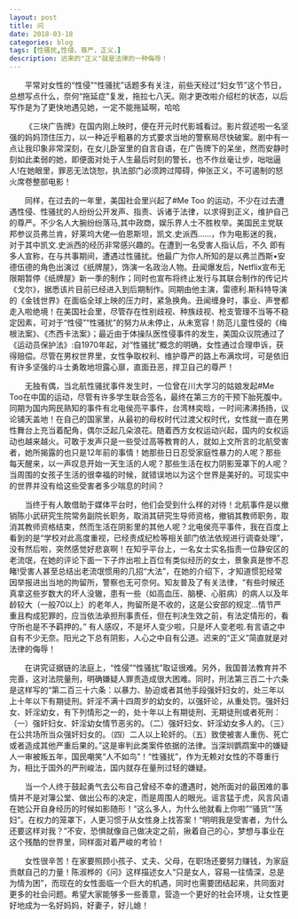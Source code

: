 ```yaml
---
layout: post
title: 问
date: 2018-03-18
categories: blog
tags: [性骚扰,性侵，尊严，正义，]
description: 迟来的"正义"就是法律的一种侮辱！
---
```

&emsp;&emsp;平常对女性的“性侵”“性骚扰”话题多有关注，前些天经过“妇女节”这个节日，总想写点什么，奈何“拖延症”复发，拖拉七八天。刚才更改啦介绍栏的状态，以后写作是为了更快地遇见她，一定不能拖延啊，哈哈


&emsp;&emsp;《三块广告牌》在国内刚上映时，便在开元时代影城看过。影片叙述啦一名坚强的妈妈顶住压力，以一种近乎粗暴的方式要求当地的警察局尽快破案。剧中有一点让我印象非常深刻，在女儿卧室里的自言自语，在广告牌下的呆坐，然而安静时刻如此柔弱的她，即便面对处于人生最后时刻的警长，也不作丝毫让步，咄咄逼人!在她眼里，罪恶无法饶恕，执法部门必须跨过障碍，伸张正义，不可遏制的怒火席卷整部电影！


&emsp;&emsp;同样，在过去的一年里，美国社会里兴起了#Me Too 的运动，不少在过去遭遇性侵、性骚扰的人纷纷公开发声、指责、诉诸于法律，以求得到正义，维护自己的尊严。不少名人大腕纷纷落马,其中政商，娱乐界人士不胜枚举。美国民主党联邦参议员弗兰肯，好莱坞大佬—伯恩斯坦，凯文.史派西……，作为电影迷的我，对于其中凯文.史派西的经历非常感兴趣的。在遭到一名受害人指认后，不久 即有多人宣称，在与共事期间，遭遇过性骚扰。他最广为你人所知的是以弗兰西斯•安德伍德的角色出演过《纸牌屋》，饰演一名政治人物。丑闻爆发后，Netflix宣布无限期暂停《纸牌屋》新一季的制作；同时也宣布将终止发行与其联合制作的传记片《戈尔》，据悉该片目前已经进入到后期制作。同期由他主演，雷德利.斯科特导演的《金钱世界》在面临全球上映的压力时，紧急换角。丑闻缠身时，事业、声誉都走入啦绝境！在美国社会里，尽管存在性别歧视、种族歧视、枪支管理不当等不稳定因素，可对于“性侵”“性骚扰”的努力从未停止，从未宽容！防范儿童性侵的《梅根法案》、《杰西卡法案》；最近由于体操队医性侵事件的发生，美国众议院通过了《运动员保护法》:自1970年起，对“性骚扰”概念的明确，女性通过合理申诉，获得赔偿。尽管在男权世界里，女性争取权利、维护尊严的路上布满坎坷，可是依旧有许多坚强的斗士勇敢地坦露心扉，直面丑恶，捍卫自己的尊严！


&emsp;&emsp;无独有偶，当北航性骚扰事件发生时，一位曾在川大学习的姑娘发起#Me Too在中国的运动，尽管有许多学生联合签名，最终在第三方的干预下胎死腹中。同期为国内网民熟知的事件有北电侯亮平事件，台湾林奕晗，一时间沸沸扬扬，议论铺天盖地！在自己的国家里，从最初的母权时代过渡父权时代，女性就一直在男性舞台上充当着配角，偶尔泛起几朵浪花。随着西方女权运动兴起，国内的女权运动也越来越火。可敢于发声只是一些受过高等教育的人，就如上文所言的北航受害者，她所揭露的也只是12年前的事情！她那些日日忍受家庭性暴力的人呢？那些每天醒来，以一声叹息开始一天生活的人呢？那些生活在权力阴影笼罩下的人呢？当周围的女孩子生活的很幸福的时候，就错误地以为这个世界是美好的。可现实中的世界并没有给这些受害者多少喘息的时间？



&emsp;&emsp;当终于有人敢借助于媒体平台时，他们会受到什么样的对待！北航事件是以撤销陈小武研究生院常务副院长职务，取消其研究生导师资格，撤销其教师职务，取消其教师资格结束，然而生活在阴影里的其他人呢？北电侯亮平事件，我在百度上看到的是“学校对此高度重视，已经责成纪检等相关部门依法依规进行调查处理”，没有然后啦，突然感觉好悲哀啊！在知乎平台上，一名女士实名指责一位静安区的老流氓，在她的评论下面一下子炸出啦上百位有类似经历的女士，景象真是惨不忍睹!受害人甚至总结出老流氓惯用的几招“大法”，在她的介绍下，才知道惯犯经常因举报进出当地的拘留所，警察也无可奈何。知友普及了有关法律，“有些时候还真拿这些岁数大的坏人没辙，患有一些（如高血压、脑梗、心脏病）的病人以及年龄较大（一般70以上）的老年人，拘留所是不收的，这是公安部的规定…情节严重且构成犯罪的，应当依法承担刑事责任，但在判决生效之前，有法定情形的，看守所也是不予羁押的。” 有人感叹，不是坏人变少啦，只是坏人变老啦.有言语之中自有不少无奈。阳光之下总有阴影，人心之中自有公道。迟来的“正义”简直就是对法律的侮辱！


&emsp;&emsp;在讲究证据链的法庭上，“性侵”“性骚扰”取证很难。另外，我国普法教育并不完善，这对法院量刑，明确嫌疑人罪责造成很大困难。同时，刑法第三百二十六条是这样写的“第二百三十六条：以暴力、胁迫或者其他手段强奸妇女的，处三年以上十年以下有期徒刑。奸淫不满十四周岁的幼女的，以强奸论，从重处罚。强奸妇女、奸淫幼女，有下列情形之一的，处十年以上有期徒刑、无期徒刑或者死刑：（一）强奸妇女、奸淫幼女情节恶劣的。（二）强奸妇女、奸淫幼女多人的。（三）在公共场所当众强奸妇女的。（四）二人以上轮奸的。（五）致使被害人重伤、死亡或者造成其他严重后果的。”这是审判此类案件依据的法律。当深圳鹦鹉案中的嫌疑人一审被叛五年，国民嘲笑“人不如鸟”！“性骚扰”，作为无赖对女性的不尊重行为，相比于国外的严刑峻法，国内就存在量刑过轻的嫌疑。


&emsp;&emsp;当一个人终于鼓起勇气去公布自己曾经不幸的遭遇时，她所面对的最困难的事情并不是对簿公堂、做出公布的决定，而是周围人的眼光。谣言猛于虎，风言风语在她公开自身经历的时候如影随形！“这么多人，为什么他就看上你啦”“骚货”“荡妇”。在权力的笼罩下，人更习惯于从女性身上找答案！“明明我是受害者，为什么还要这样对我？”不安，恐惧就像自己做决定之前，揪着自己的心，梦想与事业在这个残酷的世界里，同样面对着严峻的考验！


&emsp;&emsp;女性很辛苦！在家要照顾小孩子、丈夫、父母，在职场还要努力赚钱，为家庭贡献自己的力量！陈淑桦的《问》这样描述女人“只是女人，容易一往情深，总是为情为困”，而现在的女性面临一个巨大的机遇，同时也需要团结起来，共同面对更多的社会问题。希望大家能够多一些善意，营造一个更好的社会环境，让女性更好地成为一名好妈妈，好妻子，好儿媳！









